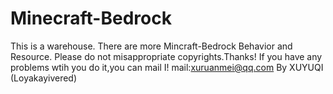 # Minecraft-Bedrock
This is a warehouse.
There are more Mincraft-Bedrock Behavior and Resource.
Please do not misappropriate copyrights.Thanks!
If you have any problems wtih you do it,you can mail I!
mail:xuruanmei@qq.com
By XUYUQI (Loyakayivered)
